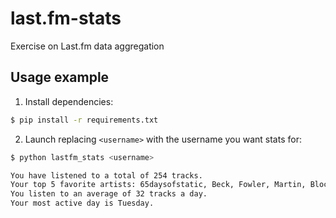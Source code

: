 last.fm-stats
=============

Exercise on Last.fm data aggregation 


Usage example
-------------

1. Install dependencies:
```bash
$ pip install -r requirements.txt
```

2. Launch replacing `<username>` with the username you want stats for:
```bash
$ python lastfm_stats <username>

You have listened to a total of 254 tracks. 
Your top 5 favorite artists: 65daysofstatic, Beck, Fowler, Martin, Bloch.
You listen to an average of 32 tracks a day.
Your most active day is Tuesday.
```
